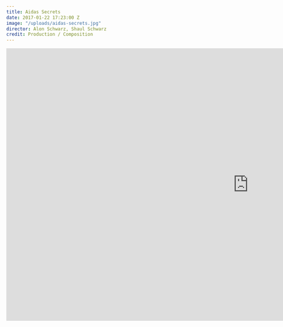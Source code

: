 ```yaml
---
title: Aidas Secrets
date: 2017-01-22 17:23:00 Z
image: "/uploads/aidas-secrets.jpg"
director: Alon Schwarz, Shaul Schwarz
credit: Production / Composition
---
```


<div class="responsive-embed  widescreen">
<iframe width="1280" height="720" src="https://www.youtube.com/embed/Tdb_Tp47hIM?rel=0&amp;showinfo=0" frameborder="0" allowfullscreen></iframe>
</div>